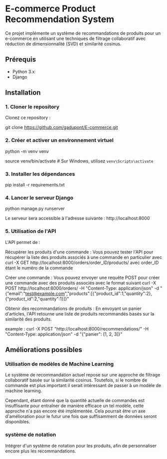 # E-commerce Product Recommendation System

Ce projet implémente un système de recommandations de produits pour un e-commerce en utilisant une techniques de filtrage collaboratif avec réduction de dimensionnalité (SVD) et similarité cosinus.

## Prérequis

- Python 3.x
- Django

## Installation

### 1. Cloner le repository

Clonez ce repository :


git clone https://github.com/gadupont/E-commerce.git


### 2. Créer et activer un environnement virtuel

python -m venv venv

source venv/bin/activate  # Sur Windows, utilisez `venv\Scripts\activate`


### 3. Installer les dépendances

pip install -r requirements.txt



### 4. Lancer le serveur Django

python manage.py runserver

Le serveur sera accessible à l'adresse suivante : http://localhost:8000


### 5. Utilisation de l'API


L'API permet de :

Récupérer les produits d'une commande : Vous pouvez tester l'API pour récupérer la liste des produits associés à une commande en particulier avec 
curl -X GET http://localhost:8000/orders/order_ID/products/       avec order_ID étant le numéro de la commande


Créer une commande : Vous pouvez envoyer une requête POST pour créer une commande avec des produits associés avec le format suivant 
curl -X POST http://localhost:8000/orders/ -H "Content-Type: application/json" -d "{\"email\":\"test@example.com\",\"products\":[{\"product_id\":1,\"quantity\":2},{\"product_id\":2,\"quantity\":1}]}"


Obtenir des recommandations de produits : En envoyant un panier d'articles, l'API retourne une liste de produits recommandés basés sur la similarité des produits.

example : curl -X POST "http://localhost:8000/recommendations/" -H "Content-Type: application/json" -d "{\"panier\": [1, 2, 3]}"



## Améliorations possibles

### Utilisation de modèles de Machine Learning

Le système de recommandation actuel repose sur une approche de filtrage collaboratif basée sur la similarité cosinus. Toutefois, si le nombre de commande est plus important il serait intéressant de passer à un modèle de machine learning.

Cependant, étant donné que la quantité actuelle de commandes est insuffisante pour entraîner de manière efficace un tel modèle, cette approche n'a pas encore été implémentée. Cela pourrait être un axe d'amélioration pour le futur une fois que suffisamment de données seront disponibles.

### système de notation

Intégrer d'un système de notation pour les produits, afin de personnaliser encore plus les recommandations.

 
